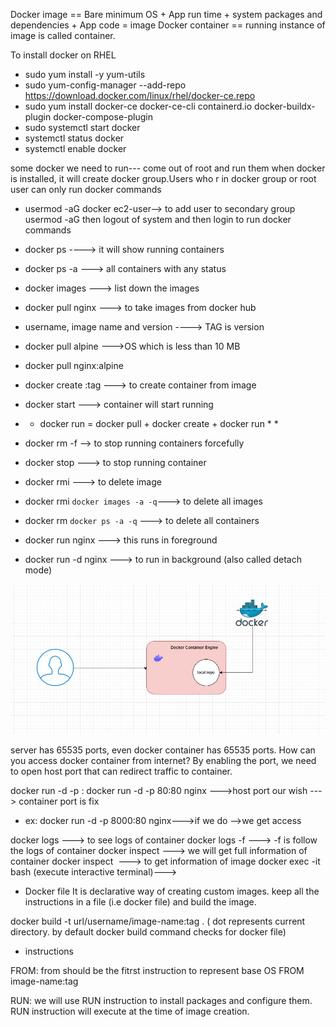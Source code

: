 Docker image == Bare minimum OS + App run time + system packages and dependencies + App code = image
Docker container == running instance of image is called container.


To install docker on RHEL

* sudo yum install -y yum-utils
* sudo yum-config-manager --add-repo https://download.docker.com/linux/rhel/docker-ce.repo
* sudo yum install docker-ce docker-ce-cli containerd.io docker-buildx-plugin docker-compose-plugin
* sudo systemctl start docker
* systemctl status docker
* systemctl enable docker 

some docker we need to run--- come out of root and run them
when docker is installed, it will create docker group.Users who r in docker group or root user can only run docker commands 
* usermod  -aG docker ec2-user--> to add user to secondary group usermod -aG <group name> <username>
then logout of system and then login to run docker commands

* docker ps ----> it will show running containers
* docker ps -a ---> all containers with any status
* docker images ---> list down the images
* docker pull nginx ---> to take images from docker hub
* username, image name and version ----> TAG is version
* docker pull alpine --->OS which is less than 10 MB
* docker pull nginx:alpine
* docker create <image>:tag ---> to create container from image
* docker start <container id>---> container will start running
* * docker run  = docker pull + docker create + docker run  * *
* docker rm -f <container id> --> to stop running containers forcefully
* docker stop <container id> ---> to stop running container
* docker rmi <image id>---> to delete image
* docker rmi `docker images -a -q`---> to delete all images
* docker rm `docker ps -a -q` ---> to delete all containers
* docker run nginx ---> this runs in foreground
* docker run -d nginx ---> to run in background (also called detach mode)

![alt text](docker.JPG)

server has 65535 ports, even docker container has 65535 ports.
How can you access docker container from internet?
By enabling the port, we need to open host port that can redirect traffic to container.

docker run -d -p <host-port>:<container-port>
docker run -d -p 80:80 nginx --->host port our wish ---> container port is fix
* ex: docker run -d -p 8000:80 nginx--->if we do <aws instance ip address:8000> -->we get access 

docker logs <container id> ---> to see logs of container 
docker logs -f <container id> ---> -f is follow the logs of container 
docker inspect <container id> ---> we will get full information of container 
docker inspect <image id> ---> to get information of image 
docker exec -it <container id> bash (execute interactive terminal)---> 

* Docker file 
It is declarative way of creating custom images. keep all the instructions in a file (i.e docker file) and build the image.

docker build -t url/username/image-name:tag . ( dot represents current directory. by default docker build command checks for docker file)

* instructions

FROM:
from should be the fitrst instruction to represent base OS
FROM image-name:tag

RUN:
we will use RUN instruction to install packages and configure them. RUN instruction will execute at the time of image creation.




